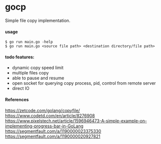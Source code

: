 # gocp

Simple file copy implementation.


#### usage
```
$ go run main.go -help
$ go run main.go <source file path> <destination directory/file path>
```

#### todo features:
- dynamic copy speed limit
- multiple files copy
- able to pause and resume
- open socket for querying copy process, pid, control from remote server
- direct IO

#### References
https://zetcode.com/golang/copyfile/
https://www.codetd.com/en/article/8276908
https://www.pixelstech.net/article/1596946473-A-simple-example-on-implementing-progress-bar-in-GoLang
https://segmentfault.com/a/1190000023375330
https://segmentfault.com/a/1190000020927821